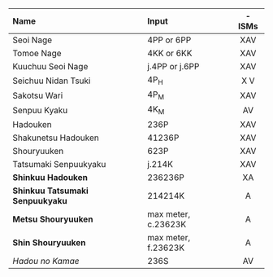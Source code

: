 | Name                              | Input                | -ISMs         |
|:-------------                     |:-------------        |:-------------:|
| Seoi Nage                         | 4PP or 6PP           | XAV           |
| Tomoe Nage                        | 4KK or 6KK           | XAV           |
| Kuuchuu Seoi Nage                 | j.4PP or j.6PP       | XAV           |
| Seichuu Nidan Tsuki               | 4P<sub>H</sub>       | X V           |
| Sakotsu Wari                      | 4P<sub>M</sub>       | XAV           |
| Senpuu Kyaku                      | 4K<sub>M</sub>       | AV            |
| Hadouken                          | 236P                 | XAV           |
| Shakunetsu Hadouken               | 41236P               | XAV           |
| Shouryuuken                       | 623P                 | XAV           |
| Tatsumaki Senpuukyaku             | j.214K               | XAV           |
| **Shinkuu Hadouken**              | 236236P              | XA            |
| **Shinkuu Tatsumaki Senpuukyaku** | 214214K              |  A            |
| **Metsu Shouryuuken**             | max meter, c.23623K  |  A            |
| **Shin Shouryuuken**              | max meter, f.23623K  |  A            |
| *Hadou no Kamae*                  | 236S                 |  AV           |
